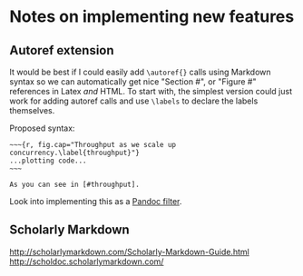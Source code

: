 # Notes on implementing new features

## Autoref extension
It would be best if I could easily add `\autoref{}` calls using Markdown syntax so we can automatically get nice "Section #", or "Figure #" references in Latex *and* HTML. To start with, the simplest version could just work for adding autoref calls and use `\labels` to declare the labels themselves.

Proposed syntax:

    
    ~~~{r, fig.cap="Throughput as we scale up concurrency.\label{throughput}"}
    ...plotting code...
    ~~~
    
    As you can see in [#throughput].

Look into implementing this as a [Pandoc filter](http://johnmacfarlane.net/pandoc/scripting.html).


## Scholarly Markdown
http://scholarlymarkdown.com/Scholarly-Markdown-Guide.html
http://scholdoc.scholarlymarkdown.com/